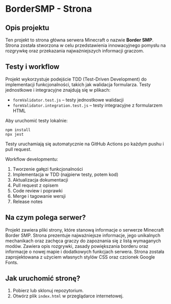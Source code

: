 # BorderSMP - Strona

## Opis projektu

Ten projekt to strona główna serwera Minecraft o nazwie **Border SMP**. Strona została stworzona w celu przedstawienia innowacyjnego pomysłu na rozgrywkę oraz przekazania najważniejszych informacji graczom.

## Testy i workflow

Projekt wykorzystuje podejście TDD (Test-Driven Development) do implementacji funkcjonalności, takich jak walidacja formularza. Testy jednostkowe i integracyjne znajdują się w plikach:
- `formValidator.test.js` – testy jednostkowe walidacji
- `formValidator.integration.test.js` – testy integracyjne z formularzem HTML

Aby uruchomić testy lokalnie:
```
npm install
npx jest
```

Testy uruchamiają się automatycznie na GitHub Actions po każdym pushu i pull request.

Workflow developmentu:
1. Tworzenie gałęzi funkcjonalności
2. Implementacja w TDD (najpierw testy, potem kod)
3. Aktualizacja dokumentacji
4. Pull request z opisem
5. Code review i poprawki
6. Merge i tagowanie wersji
7. Release notes

## Na czym polega serwer?

Projekt zawiera pliki strony, które stanową informacje o serwerze Minecraft Border SMP. Strona prezentuje najważniejsze informacje, jego unikalnych mechanikach oraz zachęca graczy do zapoznania się z listą wymaganych modów. Zawiera opis rozgrywki, zasady powiększania borderu oraz informacje o nowej mapie i dodatkowych funkcjach serwera. Strona została zaprojektowana z użyciem własnych stylów CSS oraz czcionek Google Fonts.

## Jak uruchomić stronę?

1. Pobierz lub sklonuj repozytorium.
2. Otwórz plik `index.html` w przeglądarce internetowej.